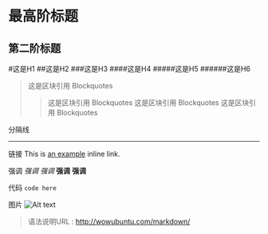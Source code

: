 
最高阶标题
==========

第二阶标题
----------

#这是H1
##这是H2
###这是H3
####这是H4
#####这是H5
######这是H6


> 这是区块引用 Blockquotes
>> 这是区块引用 Blockquotes
>> 这是区块引用 Blockquotes
> 这是区块引用 Blockquotes

分隔线
***

链接
This is [an example](http://example.com/ "Title") inline link.

强调
*强调*
_强调_
**强调**
__强调__

代码
`code here`

图片
![Alt text](/path/to/img.jpg "Optional title")


> 语法说明URL : http://wowubuntu.com/markdown/